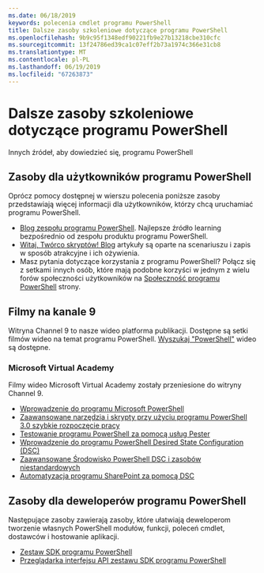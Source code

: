 ```yaml
---
ms.date: 06/18/2019
keywords: polecenia cmdlet programu PowerShell
title: Dalsze zasoby szkoleniowe dotyczące programu PowerShell
ms.openlocfilehash: 9b9c95f1348edf90221fb9e27b13218cbe310cfc
ms.sourcegitcommit: 13f24786ed39ca1c07eff2b73a1974c366e31cb8
ms.translationtype: MT
ms.contentlocale: pl-PL
ms.lasthandoff: 06/19/2019
ms.locfileid: "67263873"
---
```

# <a name="more-powershell-learning"></a>Dalsze zasoby szkoleniowe dotyczące programu PowerShell

Innych źródeł, aby dowiedzieć się, programu PowerShell

## <a name="resources-for-powershell-users"></a>Zasoby dla użytkowników programu PowerShell

Oprócz pomocy dostępnej w wierszu polecenia poniższe zasoby przedstawiają więcej informacji dla użytkowników, którzy chcą uruchamiać programu PowerShell.

- [Blog zespołu programu PowerShell](https://devblogs.microsoft.com/powershell/). Najlepsze źródło learning bezpośrednio od zespołu produktu programu PowerShell.
- [Witaj, Twórco skryptów! Blog](https://devblogs.microsoft.com/scripting/) artykuły są oparte na scenariuszu i zapis w sposób atrakcyjne i ich ożywienia.
- Masz pytania dotyczące korzystania z programu PowerShell? Połącz się z setkami innych osób, które mają podobne korzyści w jednym z wielu forów społeczności użytkowników na [Społeczność programu PowerShell](/powershell/#pivot=main&panel=community) strony.

## <a name="channel-9-videos"></a>Filmy na kanale 9

Witryna Channel 9 to nasze wideo platforma publikacji. Dostępne są setki filmów wideo na temat programu PowerShell. [Wyszukaj "PowerShell"](https://channel9.msdn.com/Search?term=PowerShell&sortBy=top-rated) wideo są dostępne.

### <a name="microsoft-virtual-academy"></a>Microsoft Virtual Academy

Filmy wideo Microsoft Virtual Academy zostały przeniesione do witryny Channel 9.

- [Wprowadzenie do programu Microsoft PowerShell](https://channel9.msdn.com/Series/Getting-Started-with-Microsoft-PowerShell)
- [Zaawansowane narzędzia i skrypty przy użyciu programu PowerShell 3.0 szybkie rozpoczęcie pracy](https://channel9.msdn.com/Series/Advanced-Tools-and-Scripting-with-PowerShell-3.0-Jump-Start)
- [Testowanie programu PowerShell za pomocą usług Pester](https://channel9.msdn.com/Series/Testing-PowerShell-with-Pester)
- [Wprowadzenie do programu PowerShell Desired State Configuration (DSC)](https://channel9.msdn.com/Series/Getting-Started-with-PowerShell-DSC)
- [Zaawansowane Środowisko PowerShell DSC i zasobów niestandardowych](https://channel9.msdn.com/Series/Advanced-PowerShell-DSC-and-Custom-Resources)
- [Automatyzacja programu SharePoint za pomocą DSC](https://channel9.msdn.com/Series/SharePoint-Automation-with-DSC)

## <a name="resources-for-powershell-developers"></a>Zasoby dla deweloperów programu PowerShell

Następujące zasoby zawierają zasoby, które ułatwiają deweloperom tworzenie własnych PowerShell modułów, funkcji, poleceń cmdlet, dostawców i hostowanie aplikacji.

- [Zestaw SDK programu PowerShell](/powershell/developer/windows-powershell)
- [Przeglądarka interfejsu API zestawu SDK programu PowerShell](/dotnet/api/system.management.automation)
